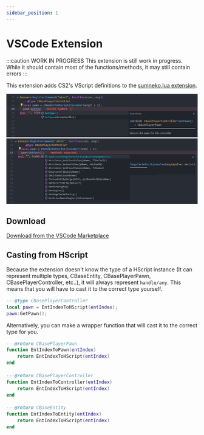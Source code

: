 ```yaml
---
sidebar_position: 1
---
```


# VSCode Extension

:::caution WORK IN PROGRESS
This extension is still work in progress. While it should contain most of the functions/methods, it may still contain errors
:::

This extension adds CS2's VScript definitions to the [sumneko.lua extension](https://marketplace.visualstudio.com/items?itemName=sumneko.lua).

![Screenshot](./img/screenshot1.png)
![Screenshot](./img/screenshot2.png)

## Download

[Download from the VSCode Marketplace](https://marketplace.visualstudio.com/items?itemName=poggudev.cs2-vscript-natives)

## Casting from HScript

Because the extension doesn't know the type of a HScript instance (It can represent multiple types, CBaseEntity, CBasePlayerPawn, CBasePlayerController, etc..), it will always represent `handle/any`. This means that you will have to cast it to the correct type yourself.

```lua
---@type CBasePlayerController
local pawn = EntIndexToHScript(entIndex);
pawn:GetPawn();
```

Alternatively, you can make a wrapper function that will cast it to the correct type for you.

```lua
---@return CBasePlayerPawn
function EntIndexToPawn(entIndex)
    return EntIndexToHScript(entIndex)
end

---@return CBasePlayerController
function EntIndexToController(entIndex)
    return EntIndexToHScript(entIndex)
end

---@return CBaseEntity
function EntIndexToEntity(entIndex)
    return EntIndexToHScript(entIndex)
end
```
